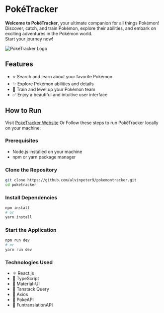 # PokéTracker

**Welcome to PokéTracker**, your ultimate companion for all things Pokémon!<br>
Discover, catch, and train Pokémon, explore their abilities, and embark on exciting adventures in the Pokémon world.<br>
Start your journey now!



![PokéTracker Logo](public/pokemon.png)

## Features

- ⭐ Search and learn about your favorite Pokémon
- ✨ Explore Pokémon abilities and details
- 🚀 Train and level up your Pokémon team
- ✅ Enjoy a beautiful and intuitive user interface

## How to Run

Visit [PokeTracker Website](https://poketracker.netlify.app) Or
Follow these steps to run PokéTracker locally on your machine:

### Prerequisites

- Node.js installed on your machine
- npm or yarn package manager

### Clone the Repository

```bash
git clone https://github.com/alvinpeter9/pokemontracker.git
cd poketracker
```

### Install Dependencies
```bash
npm install
# or
yarn install
```

### Start the Application

```bash
npm run dev
# or
yarn run dev
```

### Technologies Used

- ⚛️ React.js
- 📘 TypeScript
- 🎨 Material-UI
- 🔄 Tanstack Query
- 📡 Axios
- 🐾 PokeAPI
- 🌟 FuntranslationAPI
